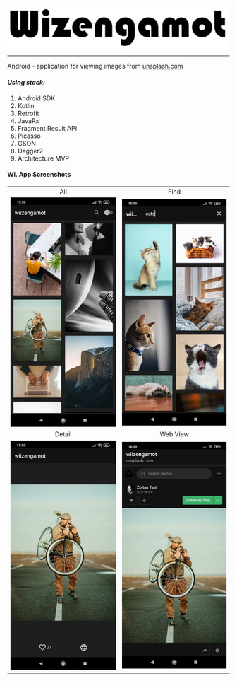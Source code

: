 ![](docs/img/full_logo.png)
___
Android - application for viewing images from [unsplash.com](https://unsplash.com)

#### *Using stack:* 

1. Android SDK
2. Kotlin
3. Retrofit
4. JavaRx
5. Fragment Result API
6. Picasso
7. GSON
8. Dagger2
9. Architecture MVP

#### Wi. App Screenshots

<table style="border: 0px solid transparent;">
  <tr align="center">
    <td>All</td>
    <td>Find</td>
  </tr>
  <tr>
    <td><img src="docs/img/all.jpg"></td>
    <td><img src="docs/img/find.jpg"></td>
  </tr>
  <tr align="center">
    <td>Detail</td>
    <td>Web View</td>
  </tr>
  <tr>
    <td><img src="docs/img/detail.jpg"></td>
    <td><img src="docs/img/web_view.jpg"></td>
  </tr>
</table>